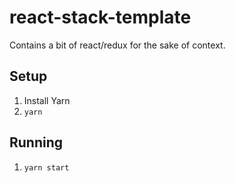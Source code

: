 # react-stack-template

Contains a bit of react/redux for the sake of context.

Setup
-------------
1. Install Yarn
2. `yarn`

Running
-------------
1. `yarn start`

